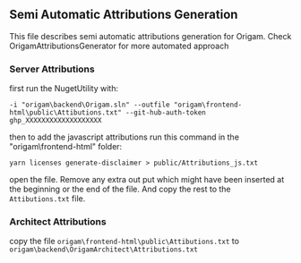 ## Semi Automatic Attributions Generation
This file describes semi automatic attributions generation for Origam. Check OrigamAttributionsGenerator for more automated approach

### Server Attributions 
first run the NugetUtility with:

`-i "origam\backend\Origam.sln" --outfile "origam\frontend-html\public\Attibutions.txt" --git-hub-auth-token ghp_XXXXXXXXXXXXXXXXXXX`

then to add the javascript attributions run this command in the "origam\frontend-html" folder:

`yarn licenses generate-disclaimer > public/Attributions_js.txt`

open the file. Remove any extra out put which might have been inserted at the beginning or the end of the file. And copy the rest to the `Attibutions.txt` file.

### Architect Attributions
copy the file `origam\frontend-html\public\Attibutions.txt` to `origam\backend\OrigamArchitect\Attributions.txt`


